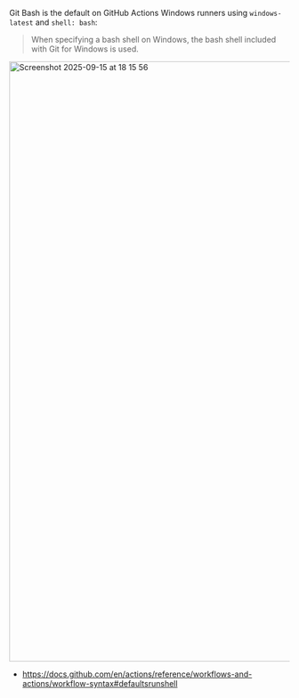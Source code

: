 Git Bash is the default on GitHub Actions Windows runners using `windows-latest` and `shell: bash`:

> When specifying a bash shell on Windows, the bash shell included with Git for Windows is used.

<img width="2504" height="1080" alt="Screenshot 2025-09-15 at 18 15 56" src="https://github.com/user-attachments/assets/48c2aea5-245c-4138-81bc-83be7528f608" />

- https://docs.github.com/en/actions/reference/workflows-and-actions/workflow-syntax#defaultsrunshell
